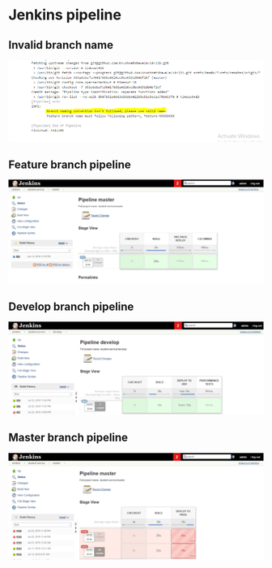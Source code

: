 # Jenkins pipeline

## Invalid branch name
![Bad naming convention](images/bad-naming-convention.PNG)

## Feature branch pipeline
![Jenkins view](images/JenkinsView.PNG)

## Develop branch pipeline
![Jenkins view](images/develop-branch-flow.PNG)

## Master branch pipeline
![Jenkins view](images/master-branch-flow.PNG)

